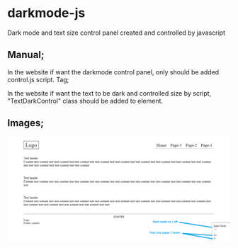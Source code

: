 # darkmode-js
Dark mode and text size control panel created and controlled by javascript

## Manual;
In the website if want the darkmode control panel, only should be added control.js script. Tag;
> <script type="text/javascript" src="control.js"></script>

In the website if want the text to be dark and controlled size by script, "TextDarkControl" class should be added to element.

## Images;

![Guide image](https://github.com/emirhanyener/darkmode-js/blob/main/Images/Guide1.png)